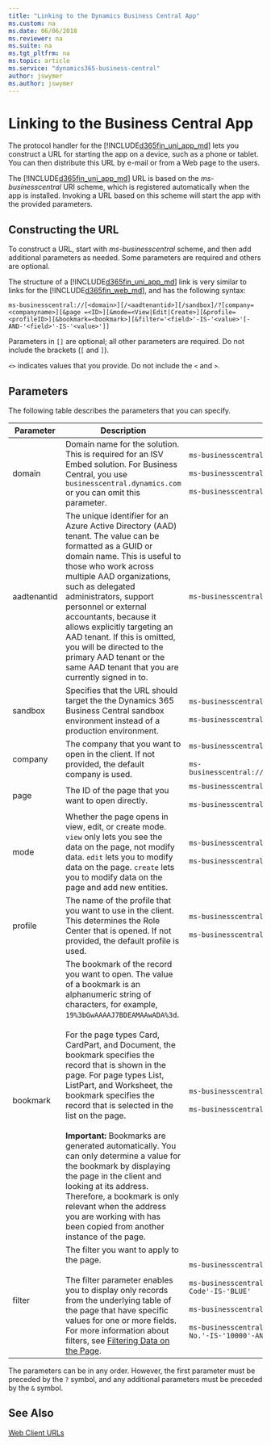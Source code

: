 ```yaml
---
title: "Linking to the Dynamics Business Central App"
ms.custom: na
ms.date: 06/06/2018
ms.reviewer: na
ms.suite: na
ms.tgt_pltfrm: na
ms.topic: article
ms.service: "dynamics365-business-central"
author: jswymer
ms.author: jswymer
---
```

# Linking to the Business Central App
The protocol handler for the [!INCLUDE[d365fin_uni_app_md](includes/d365fin_uni_app_md.md)] lets you construct a URL for starting the app on a device, such as a phone or tablet. You can then distribute this URL by e-mail or from a Web page to the users.  
  
The [!INCLUDE[d365fin_uni_app_md](includes/d365fin_uni_app_md.md)] URL is based on the *ms-businesscentral* URI scheme, which is registered automatically when the app is installed. Invoking a URL based on this scheme will start the app with the provided parameters.  
  
## Constructing the URL  
To construct a URL, start with *ms-businesscentral<!-- ms-dynamicsnav-->* scheme, and then add additional parameters as needed. Some parameters are required and others are optional. 

The structure of a [!INCLUDE[d365fin_uni_app_md](includes/d365fin_uni_app_md.md)] link is very similar to links for the [!INCLUDE[d365fin_web_md](includes/d365fin_web_md.md)], and has the following syntax: 

```
ms-businesscentral://[<domain>][/<aadtenantid>][/sandbox]/?[company=<companyname>][&page =<ID>][&mode=<View|Edit|Create>][&profile=<profileID>][&bookmark=<bookmark>][&filter='<field>'-IS-'<value>'[-AND-'<field>'-IS-'<value>']]
```
<!--
```
ms-businesscentral://[<hostname>:][<port>]/[sandbox/]?[company=<companyname>][&page =<ID>][&mode=<View|Edit|Create>][&profile=<profileID>][&bookmark=<bookmark>][&filter='<field>'-IS-'<value>'[-AND-'<field>'-IS-'<value>']]
```
-->
Parameters in `[]` are optional; all other parameters are required. Do not include the brackets (`[` and `]`).

`<>` indicates values that you provide. Do not include the `<` and `>`.

## Parameters
<!--
The following table describes the parameters for the main part of the URL, which are the parameters up to and including `[/<port>]/` <!-- `[/<instance>]/`. These parameters are ony relavant for ISV Embed solutions.

|Parameter|Description| Example |
|---------|-----------|---------|  
 
|port|The port number for your [!INCLUDE[nav_web](includes/nav_web_md.md)] server instance. If not provided, the standard SSL port \(443\) is used.| `8080` |

|Instance|The [!INCLUDE[nav_web_server_instance_md](includes/nav_web_server_instance_md.md)] instance that you want to connect to.| `dynamicsnav110`|
-->
The following table describes the parameters that you can specify<!-- after `[/<instance>]/`-->. <!-- These parameters are referred to as the *query parameters*.-->

|Parameter|Description| Example |
|---------|-----------|---------| 
|domain|Domain name for the solution. This is required for an ISV Embed solution. For Business Central, you use `businesscentral.dynamics.com` or you can omit this parameter.| `ms-businesscentral://businesscentral.dynamics.com/`<br /><br />`ms-businesscentral:///`<br /><br />`ms-businesscentral://businesscentral.mysolution.com/`| 
|aadtenantid|The unique identifier for an Azure Active Directory (AAD) tenant. The value can be formatted as a GUID or domain name. This is useful to those who work across multiple AAD organizations, such as delegated administrators, support personnel or external accountants, because it allows explicitly targeting an AAD tenant. If this is omitted, you will be directed to the primary AAD tenant or the same AAD tenant that you are currently signed in to.|`ms-businesscentral://businesscentral.mysolution.com/mysolutionaadtenant.onmicrosoft.com`|
|sandbox|Specifies that the URL should target the the Dynamics 365 Business Central sandbox environment instead of a production environment.|`ms-businesscentral:/businesscentral.dynamics.com/sandbox/`<br /><br />`ms-businesscentral://businesscentral.mysolution.com/sandbox/`|
|company|The company that you want to open in the client. If not provided, the default company is used.|`ms-businesscentral:///?'company=CRONUS%20International%20Ltd.'`<br /><br />`ms-businesscentral://businesscentral.mysolution.com/?'company=CRONUS%20International%20Ltd.'`|
|page	|The ID of the page that you want to open directly.|`ms-businesscentral:///?page=21`<br /><br />`ms-businesscentral://businesscentral.mysolution.com/?page=21`|
|mode|Whether the page opens in view, edit, or create mode. `view` only lets you see the data on the page, not modify data. `edit` lets you to modify data on the page. `create` lets you to modify data on the page and add new entities. |`ms-businesscentral:///?page=21&mode=create`<br /><br />`ms-businesscentral://businesscentral.mysolution.com/?page=21&mode=create`|
|profile|The name of the profile that you want to use in the client. This determines the Role Center that is opened. If not provided, the default profile is used.|`ms-businesscentral:///?profile=BUSINESS%20%MANAGER`<br /><br />`ms-businesscentral://businesscentral.mysolution.com/?profile=BUSINESS%20%MANAGER`|
|bookmark|	The bookmark of the record you want to open. The value of a bookmark is an alphanumeric string of characters, for example, `19%3bGwAAAAJ7BDEAMAAwADA%3d`.<br /><br /> For the page types Card, CardPart, and Document, the bookmark specifies the record that is shown in the page. For page types List, ListPart, and Worksheet, the bookmark specifies the record that is selected in the list on the page.<br /><br /> **Important:**  Bookmarks are generated automatically. You can only determine a value for the bookmark by displaying the page in the client and looking at its address. Therefore, a bookmark is only relevant when the address you are working with has been copied from another instance of the page.|`ms-businesscentral:///?bookmark=19%3bGwAAAAJ7BDEAMAAwADA%3d`<br /><br />`ms-businesscentral://businesscentral.mysolution.com/?bookmark=19%3bGwAAAAJ7BDEAMAAwADA%3d`|
|filter	|The filter you want to apply to the page.<br /><br />The filter parameter enables you to display only records from the underlying table of the page that have specific values for one or more fields.	For more information about filters, see [Filtering Data on the Page](devenv-web-client-urls.md#Filtering).|`ms-businesscentral:///?page9305&filter='No.'%20IS%20'1001'`<br /><br />`ms-businesscentral:///?page9305&filter='Sell-to-Customer-No.'-IS-'10000'-AND-'Location-Code'-IS-'BLUE'`<br /><br />`ms-businesscentral://businesscentral.mysolution.com/?page9305&filter='No.'%20IS%20'1001'`<br /><br />`ms-businesscentral://businesscentral.mysolution.com/?page9305&filter='Sell-to-Customer-No.'-IS-'10000'-AND-'Location-Code'-IS-'BLUE'`|

<!--
|tenant	|The ID of the tenant that you want to connect to. If not provided, the default tenant is used.|`ms-businesscentral:///?tenant=mytenant2-1`|
-->


The parameters can be in any order. However, the first parameter must be preceded by the `?` symbol, and any additional parameters must be preceded by the `&` symbol.

<!--

> [!NOTE]  
> It is not possible to specify which client/device type to open up the URL in; the last used client will open up when clicking the URL.
-->
<!-- add for onprem
The URL `ms-businesscentral:///?page=21` or `ms-dynamicsnav:///?page=21` will open the server that you last connected to on the specified page.  -->

<!-- 
## URL Examples  
 The following examples demonstrate how to use the parameters from the table earlier in this section:  
  
-   *ms-businesscentral://myserver/myinstance/*  
  
-   *ms-businesscentral://myserver:440/myinstance/*  
  
-   *ms-businesscentral://myserver/myinstance/?company=MyOtherCompany*  
  
-   *ms-businesscentral://myserver/myinstance/?tenant=myTenant2&company=MyCompany2*  

-   *ms-dynamicsnav://myserver/myinstance/*  
  
-   *ms-dynamicsnav://myserver:440/myinstance/*  
  
-   *ms-dynamicsnav://myserver/myinstance/?company=MyOtherCompany*  
  
-   *ms-dynamicsnav://myserver/myinstance/?tenant=myTenant2&company=MyCompany2*  
  
-->

<!-- Add this as note in onprem
 
[!IMPORTANT]  
The *ms-businesscentral or ms-dynamicsnav * scheme only translates to a secure server connection. Therefore the [!INCLUDE[nav_tablet](includes/nav_tablet_md.md)] and [!INCLUDE[nav_phone](includes/nav_phone_md.md)] must be exposed through an https connection. For more information, see [How to: Configure SSL to Secure the Connection to Microsoft Dynamics NAV Web Client](How-to--Configure-SSL-to-Secure-the-Connection-to-Microsoft-Dynamics-NAV-Web-Client.md). 
-->

<!--
  
## Adding a user name to the URL  
 The *ms-businesscentral* scheme also supports sending the user name in the URL for pre-filling the user name. The password must be entered by the user. To send the user name, you must URL encode the value and prefix the server address by using *\<encoded username>@*. Examples are as follows:  
  
-   *ms-businesscentral://demouser%40mycompany.com@myserver/myinstance/*  
  
-   *ms-businesscentral://user1:@myserver/myinstance/*  
-->
<!-- 

-   *ms-dynamicsnav://demouser%40mycompany.com@myserver/myinstance/*  
  
-   *ms-dynamicsnav://user1:@myserver/myinstance/*  

-->  

<!--
> [!IMPORTANT]  
>  We recommend that you do not share a user name in the URL. This technique should only be used in demonstration scenarios and other instances where the accidental sharing of a URL will not compromise the system.  
-->  
## See Also  
<!-- [Developing for the Microsoft Dynamics NAV Universal App](Developing-for-the-Microsoft-Dynamics-NAV-Universal-App.md) -->
<!-- [How to: Open the Microsoft Dynamics NAV Tablet or Phone Client from a Browser](How-to--Open-the-Microsoft-Dynamics-NAV-Tablet-or-Phone-Client-from-a-Browser.md) -->  
[Web Client URLs](devenv-web-client-urls.md)  